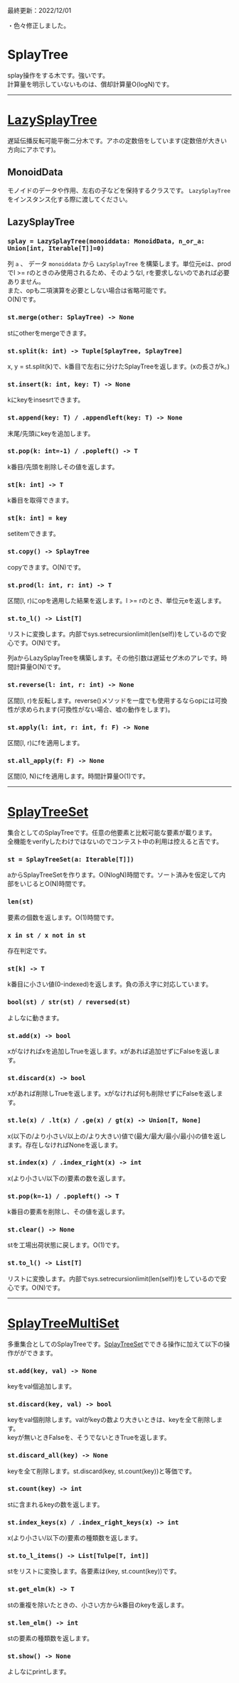 最終更新：2022/12/01

・色々修正しました。


# SplayTree
splay操作をする木です。強いです。  
計算量を明示していないものは、償却計算量O(logN)です。
_____
# [LazySplayTree](https://github.com/titanium-22/Library_py/blob/main/DataStructures/BBST/SplayTree/LazySplayTree.py)
遅延伝播反転可能平衡二分木です。アホの定数倍をしています(定数倍が大きい方向にアホです)。

## MonoidData
モノイドのデータや作用、左右の子などを保持するクラスです。 `LazySplayTree` をインスタンス化する際に渡してください。

## LazySplayTree

### ```splay = LazySplayTree(monoiddata: MonoidData, n_or_a: Union[int, Iterable[T]]=0)```
列 `a` 、 データ `monoiddata` から `LazySplayTree` を構築します。単位元eは、prodでl >= rのときのみ使用されるため、そのようなl, rを要求しないのであれば必要ありません。  
また、opも二項演算を必要としない場合は省略可能です。  
O(N)です。

### ```st.merge(other: SplayTree) -> None```
stにotherをmergeできます。

### ```st.split(k: int) -> Tuple[SplayTree, SplayTree]```
x, y = st.split(k)で、k番目で左右に分けたSplayTreeを返します。(xの長さがk。)

### ```st.insert(k: int, key: T) -> None```
kにkeyをinsesrtできます。

### ```st.append(key: T) / .appendleft(key: T) -> None```
末尾/先頭にkeyを追加します。

### ```st.pop(k: int=-1) / .popleft() -> T```
k番目/先頭を削除しその値を返します。

### ```st[k: int] -> T```
k番目を取得できます。

### ```st[k: int] = key```
setitemできます。

### ```st.copy() -> SplayTree```
copyできます。O(N)です。

### ```st.prod(l: int, r: int) -> T```
区間[l, r)にopを適用した結果を返します。l >= rのとき、単位元eを返します。

### ```st.to_l() -> List[T]```
リストに変換します。内部でsys.setrecursionlimit(len(self))をしているので安心です。O(N)です。

列aからLazySplayTreeを構築します。その他引数は遅延セグ木のアレです。時間計算量O(N)です。

### ```st.reverse(l: int, r: int) -> None```
区間[l, r)を反転します。reverse()メソッドを一度でも使用するならopには可換性が求められます(可換性がない場合、嘘の動作をします)。

### ```st.apply(l: int, r: int, f: F) -> None```
区間[l, r)にfを適用します。

### ```st.all_apply(f: F) -> None```
区間[0, N)にfを適用します。時間計算量O(1)です。


_____
# [SplayTreeSet](https://github.com/titanium-22/Library/blob/main/BST/SplayTree/SplayTreeSet.py)
集合としてのSplayTreeです。任意の他要素と比較可能な要素が載ります。  
全機能をverifyしたわけではないのでコンテスト中の利用は控えると吉です。

### ```st = SplayTreeSet(a: Iterable[T]])```
aからSplayTreeSetを作ります。O(NlogN)時間です。ソート済みを仮定して内部をいじるとO(N)時間です。

### ```len(st)```
要素の個数を返します。O(1)時間です。

### ```x in st / x not in st```
存在判定です。

### ```st[k] -> T```
k番目に小さい値(0-indexed)を返します。負の添え字に対応しています。

### ```bool(st) / str(st) / reversed(st)```
よしなに動きます。

### ```st.add(x) -> bool```
xがなければxを追加しTrueを返します。xがあれば追加せずにFalseを返します。

### ```st.discard(x) -> bool```
xがあれば削除しTrueを返します。xがなければ何も削除せずにFalseを返します。

### ```st.le(x) / .lt(x) / .ge(x) / gt(x) -> Union[T, None]```
x(以下の/より小さい/以上の/より大きい)値で(最大/最大/最小/最小)の値を返します。存在しなければNoneを返します。

### ```st.index(x) / .index_right(x) -> int```
x(より小さい/以下の)要素の数を返します。

### ```st.pop(k=-1) / .popleft() -> T```
k番目の要素を削除し、その値を返します。

### ```st.clear() -> None```
stを工場出荷状態に戻します。O(1)です。

### ```st.to_l() -> List[T]```
リストに変換します。内部でsys.setrecursionlimit(len(self))をしているので安心です。O(N)です。

_____
# [SplayTreeMultiSet](https://github.com/titanium-22/Library/blob/main/BST/SplayTree/SplayTreeMultiSet.py)
多重集合としてのSplayTreeです。[SplayTreeSet](https://github.com/titanium-22/Library/blob/main/BST/SplayTree/SplayTreeSet.py)でできる操作に加えて以下の操作がができます。  

### ```st.add(key, val) -> None```
keyをval個追加します。

### ```st.discard(key, val) -> bool```
keyをval個削除します。valがkeyの数より大きいときは、keyを全て削除します。  
keyが無いときFalseを、そうでないときTrueを返します。

### ```st.discard_all(key) -> None```
keyを全て削除します。st.discard(key, st.count(key))と等価です。

### ```st.count(key) -> int```
stに含まれるkeyの数を返します。

### ```st.index_keys(x) / .index_right_keys(x) -> int```
x(より小さい/以下の)要素の種類数を返します。

### ```st.to_l_items() -> List[Tulpe[T, int]]```
stをリストに変換します。各要素は(key, st.count(key))です。

### ```st.get_elm(k) -> T```
stの重複を除いたときの、小さい方からk番目のkeyを返します。

### ```st.len_elm() -> int```
stの要素の種類数を返します。

### ```st.show() -> None```
よしなにprintします。
